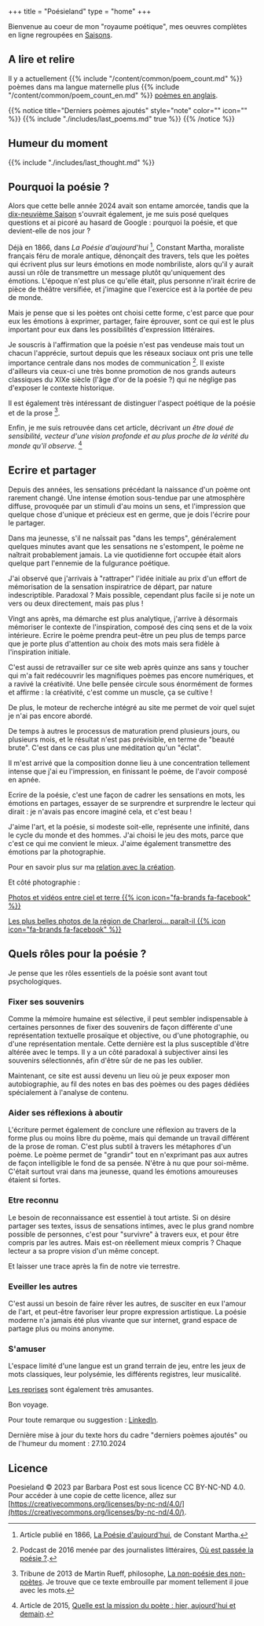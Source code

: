 +++
title = "Poésieland"
type = "home"
+++

Bienvenue au coeur de mon "royaume poétique", mes oeuvres complètes en ligne regroupées en [Saisons](./seasons).

## A lire et relire

Il y a actuellement {{% include "/content/common/poem_count.md" %}} poèmes dans ma langue maternelle plus {{% include "/content/common/poem_count_en.md" %}} [poèmes en anglais](/en/original_texts/).

{{% notice title="Derniers poèmes ajoutés" style="note" color="" icon="" %}}
{{% include "./includes/last_poems.md" true %}}
{{% /notice %}}

## Humeur du moment

{{% include "./includes/last_thought.md" %}}

## Pourquoi la poésie ?

Alors que cette belle année 2024 avait son entame amorcée, tandis que la [dix-neuvième Saison](./seasons/19_dix_neuvieme_saison) s'ouvrait également, je me suis posé quelques questions et ai picoré au hasard de Google : pourquoi la poésie, et que devient-elle de nos jour ?

Déjà en 1866, dans *La Poésie d'aujourd'hui* [^1], Constant Martha, moraliste français féru de morale antique, dénonçait des travers, tels que les poètes qui écrivent plus sur leurs émotions en mode nombriliste, alors qu'il y aurait aussi un rôle de transmettre un message plutôt qu'uniquement des émotions. L'époque n'est plus ce qu'elle était, plus personne n'irait écrire de pièce de théâtre versifiée, et j'imagine que l'exercice est à la portée de peu de monde.

Mais je pense que si les poètes ont choisi cette forme, c'est parce que pour eux les émotions à exprimer, partager, faire éprouver, sont ce qui est le plus important pour eux dans les possibilités d'expression littéraires.

Je souscris à l'affirmation que la poésie n'est pas vendeuse mais tout un chacun l'apprécie, surtout depuis que les réseaux sociaux ont pris une telle importance centrale dans nos modes de communication [^2]. Il existe d'ailleurs via ceux-ci une très bonne promotion de nos grands auteurs classiques du XIXe siècle (l'âge d'or de la poésie ?) qui ne néglige pas d'exposer le contexte historique.

Il est également très intéressant de distinguer l'aspect poétique de la poésie et de la prose [^3].

Enfin, je me suis retrouvée dans cet article, décrivant *un être doué de sensibilité, vecteur d'une vision profonde et au plus proche de la vérité du monde qu'il observe.* [^4]

[^1]: Article publié en 1866, [La Poésie d'aujourd'hui](https://fr.m.wikisource.org/wiki/La_Po%C3%A9sie_d%E2%80%99aujourd%E2%80%99hui), de Constant Martha.

[^2]: Podcast de 2016 menée par des journalistes littéraires, [Où est passée la poésie ?](https://www.radiofrance.fr/franceculture/podcasts/le-petit-salon/ou-est-passee-la-poesie-9246382).

[^3]: Tribune de 2013 de Martin Rueff, philosophe, [La non-poésie des non-poètes](https://www.liberation.fr/livres/2013/05/19/la-non-poesie-des-non-poetes_904066/). Je trouve que ce texte embrouille par moment tellement il joue avec les mots.

[^4]: Article de 2015, [Quelle est la mission du poète : hier, aujourd'hui et demain](https://www.monbestseller.com/actualites-litteraire/4112-quelle-est-la-mission-du-poete-hier-aujourdhui-et-demain).

## Ecrire et partager

Depuis des années, les sensations précédant la naissance d'un poème ont rarement changé. Une intense émotion sous-tendue par une atmosphère diffuse, provoquée par un stimuli d'au moins un sens, et l'impression que quelque chose d'unique et précieux  est en germe, que je dois l'écrire pour le partager.

Dans ma jeunesse, s'il ne naîssait pas "dans les temps", généralement quelques minutes avant que les sensations ne s'estompent, le poème ne naîtrait probablement jamais. La vie quotidienne fort occupée était alors quelque part l'ennemie de la fulgurance poétique.

J'ai observé que j'arrivais à "rattraper" l'idée initiale au prix d'un effort de mémorisation de la sensation inspiratrice de départ, par nature indescriptible. Paradoxal ? Mais possible, cependant plus facile si je note un vers ou deux directement, mais pas plus !

Vingt ans après, ma démarche est plus analytique, j'arrive à désormais mémoriser le contexte de l'inspiration, composé des cinq sens et de la voix intérieure. Ecrire le poème prendra peut-être un peu plus de temps parce que je porte plus d'attention au choix des mots mais sera fidèle à l'inspiration initiale.

C'est aussi de retravailler sur ce site web après quinze ans sans y toucher qui m'a fait redécouvrir les magnifiques poèmes pas encore numériques, et a ravivé la créativité. Une belle pensée circule sous énormément de formes et affirme : la créativité, c'est comme un muscle, ça se cultive !

De plus, le moteur de recherche intégré au site me permet de voir quel sujet je n'ai pas encore abordé.

De temps à autres le processus de maturation prend plusieurs jours, ou plusieurs mois, et le résultat n'est pas prévisible, en terme de "beauté brute". C'est dans ce cas plus une méditation qu'un "éclat".

Il m'est arrivé que la composition donne lieu à une concentration tellement intense que j'ai eu l'impression, en finissant le poème, de l'avoir composé en apnée.

Ecrire de la poésie, c'est une façon de cadrer les sensations en mots, les émotions en partages, essayer de se surprendre et surprendre le lecteur qui dirait : je n'avais pas encore imaginé cela, et c'est beau !

J'aime l'art, et la poésie, si modeste soit-elle, représente une infinité, dans le cycle du monde et des hommes. J'ai choisi le jeu des mots, parce que c'est ce qui me convient le mieux. J'aime également transmettre des émotions par la photographie.

Pour en savoir plus sur ma [relation avec la création](./creer).

Et côté photographie :

[Photos et vidéos entre ciel et terre {{% icon icon="fa-brands fa-facebook" %}}](https://www.facebook.com/groups/declics)

[Les plus belles photos de la région de Charleroi... paraît-il {{% icon icon="fa-brands fa-facebook" %}}](https://www.facebook.com/groups/annie.ggoffaux)

## Quels rôles pour la poésie ?

Je pense que les rôles essentiels de la poésie sont avant tout psychologiques.

### Fixer ses souvenirs

Comme la mémoire humaine est sélective, il peut sembler indispensable à certaines personnes de fixer des souvenirs de façon différente d'une représentation textuelle prosaïque et objective, ou d'une photographie, ou d'une représentation mentale. Cette dernière est la plus susceptible d'être altérée avec le temps. Il y a un côté paradoxal à subjectiver ainsi les souvenirs sélectionnés, afin d'être sûr de ne pas les oublier.

Maintenant, ce site est aussi devenu un lieu où je peux exposer mon autobiographie, au fil des notes en bas des poèmes ou des pages dédiées spécialement à l'analyse de contenu.

### Aider ses réflexions à aboutir

L'écriture permet également de conclure une réflexion au travers de la forme plus ou moins libre du poème, mais qui demande un travail différent de la prose de roman. C'est plus subtil à travers les métaphores d'un poème. Le poème permet de "grandir" tout en n'exprimant pas aux autres de façon intelligible le fond de sa pensée. N'être à nu que pour soi-même. C'était surtout vrai dans ma jeunesse, quand les émotions amoureuses étaient si fortes.

### Etre reconnu

Le besoin de reconnaissance est essentiel à tout artiste. Si on désire partager ses textes, issus de sensations intimes, avec le plus grand nombre possible de personnes, c'est pour "survivre" à travers eux, et pour être compris par les autres. Mais est-on réellement mieux compris ? Chaque lecteur a sa propre vision d'un même concept.

Et laisser une trace après la fin de notre vie terrestre.

### Eveiller les autres

C'est aussi un besoin de faire rêver les autres, de susciter en eux l'amour de l'art, et peut-être favoriser leur propre expression artistique. La poésie moderne n'a jamais été plus vivante que sur internet, grand espace de partage plus ou moins anonyme.

### S'amuser

L'espace limité d'une langue est un grand terrain de jeu, entre les jeux de mots classiques, leur polysémie, les différents registres, leur musicalité.

[Les reprises](./reprises) sont également très amusantes.

Bon voyage.

Pour toute remarque ou suggestion : [LinkedIn](https://www.linkedin.com/in/barbara-post-1b323714).

Dernière mise à jour du texte hors du cadre "derniers poèmes ajoutés" ou de l'humeur du moment : 27.10.2024

## Licence

Poesieland © 2023 par Barbara Post est sous licence CC BY-NC-ND 4.0. Pour accéder à une copie de cette licence, allez sur [https://creativecommons.org/licenses/by-nc-nd/4.0/](https://creativecommons.org/licenses/by-nc-nd/4.0/).
